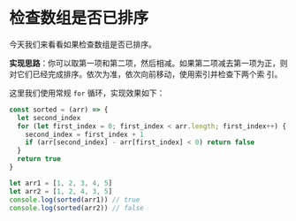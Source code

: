 # 检查数组是否已排序

今天我们来看看如果检查数组是否已排序。

**实现思路**：你可以取第一项和第二项，然后相减。如果第二项减去第一项为正，则对它们已经完成排序。依次为准，依次向前移动，使用索引并检查下两个索 引。

这里我们使用常规 `for` 循环，实现效果如下：

```js
const sorted = (arr) => {
  let second_index
  for (let first_index = 0; first_index < arr.length; first_index++) {
    second_index = first_index + 1
    if (arr[second_index] - arr[first_index] < 0) return false
  }
  return true
}

let arr1 = [1, 2, 3, 4, 5]
let arr2 = [1, 2, 4, 3, 5]
console.log(sorted(arr1)) // true
console.log(sorted(arr2)) // false
```
